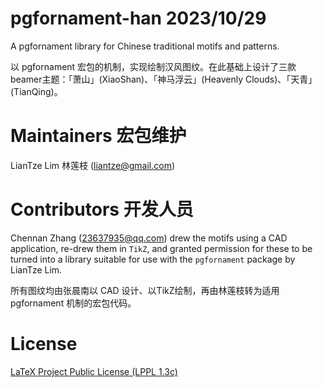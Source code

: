 # pgfornament-han 2023/10/29
A pgfornament library for Chinese traditional motifs and patterns.

以 pgfornament 宏包的机制，实现绘制汉风图纹。在此基础上设计了三款beamer主题：「萧山」(XiaoShan)、「神马浮云」(Heavenly Clouds)、「天青」(TianQing)。

# Maintainers 宏包维护
LianTze Lim 林莲枝 (liantze@gmail.com)

# Contributors 开发人员
Chennan Zhang (23637935@qq.com) drew the motifs using a CAD application,
re-drew them in `TikZ`, and granted permission for these to be turned into
a library suitable for use with the `pgfornament` package by LianTze Lim.

所有图纹均由张晨南以 CAD 设计、以TikZ绘制，再由林莲枝转为适用 pgfornament 机制的宏包代码。

# License
[LaTeX Project Public License (LPPL 1.3c)](https://www.latex-project.org/lppl/lppl-1-3c/)
